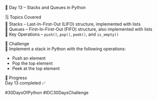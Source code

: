 📅 Day 13 – Stacks and Queues in Python

🗒️ Topics Covered  
🔹 Stacks – Last-In-First-Out (LIFO) structure, implemented with lists  
🔹 Queues – First-In-First-Out (FIFO) structure, also implemented with lists  
🔹 Key Operations – `push()`, `pop()`, `peek()`, and `is_empty()`  

🎯 Challenge  
🔧 Implement a stack in Python with the following operations:
- Push an element  
- Pop the top element  
- Peek at the top element  

📌 Progress  
Day 13 completed ✅  

#30DaysOfPython #IDC30DaysChallenge
